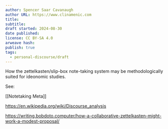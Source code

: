 ```yaml
---
author: Spencer Saar Cavanaugh
author URL: https://www.clinamenic.com
title:
subtitle:
draft started: 2024-08-30
date published:
license: CC BY-SA 4.0
arweave hash:
publish: true
tags:
  - personal-discourse/draft
---
```


How the zettelkasten/slip-box note-taking system may be methodologically suited for ideonomic studies.

See:

[[Notetaking Meta]]

https://en.wikipedia.org/wiki/Discourse_analysis

https://writing.bobdoto.computer/how-a-collaborative-zettelkasten-might-work-a-modest-proposal/
